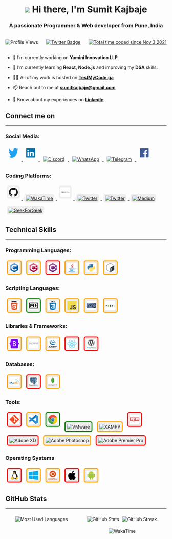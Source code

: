 <!-- *** STYLING *** -->

<style>
    .center {
        text-align: center;
    }
    .profileBadges {
        display: flex;
        justify-content: space-between;
        flex-wrap: wrap;
    }
    .badge {
        height: 25px;
    }
    .logo {
        margin: 5px;
        padding: 5px;
        width: 30px;
        height: 30px;
    }
    .bg {
        background-color: #eee;
        border-radius: 6px;
    }
    .basic {
        border: 3px solid red;
        border-color: red;
    }
    .intermediate {
        border: 3px solid orange;
    }
    .advanced {
        border: 3px solid green;
    }
    .gitStats {
        display: flex;
        flex-wrap: wrap;
        justify-content: space-around;
    }
    .gitStatsCard {
        margin: 10px 5px;
        max-width: 90vw;
    }
    .row {
        margin: 0 10px;
        display: flex;
        flex-wrap: wrap;
        justify-content: center;
    }

    @media (max-width: 380px) {
        .gitStats {
            flex-direction: row;
        }
    }
    @media (min-width: 1040px) {
        .row {
            flex-direction: row;
            justify-content: start;
        }
    }

    img[src*="#logo"] {
        width: 30px;
        height: 30px;
    }
</style>

<!-- *** Content *** -->
<h1 class="center"><img src="https://media.giphy.com/media/hvRJCLFzcasrR4ia7z/giphy.gif" width="25px"> Hi there, I'm Sumit Kajbaje</h1>
<h3 class="center">A passionate Programmer & Web developer from Pune, India</h3>

<br />

<div class="profileBadges">
  <div>
    <img class="badge" src="https://komarev.com/ghpvc/?username=sumitk27&label=Profile%20views&color=0e75b6&style=flat" alt="Profile Views" /> 
  </div>
  <div> 
    <a href="https://twitter.com/sumitkajbaje" target="blank">
      <img class="badge" src="https://img.shields.io/twitter/follow/sumitkajbaje?logo=twitter&style=for-the-badge" alt="Twitter Badge" />
    </a> 
  </div>
  <div>
     <a href="https://wakatime.com/@51dfdeb9-1041-42fb-9208-3de488dcae61">
       <img src="https://wakatime.com/badge/user/51dfdeb9-1041-42fb-9208-3de488dcae61.svg" alt="Total time coded since Nov 3 2021" />
    </a>
  </div>
</div>

<br />

-   🔭 I’m currently working on **Yamini Innovation LLP**

-   🌱 I’m currently learning **React, Node.js** and improving my **DSA** skills.

-   👨‍💻 All of my work is hosted on **[TestMyCode.ga](https://testmycode.ga/)**

-   📫 Reach out to me at **sumitkajbaje@gmail.com**

-   📄 Know about my experiences on **[LinkedIn](https://www.linkedin.com/in/sumit-kajbaje/)**

## **Connect me on**

---

### **Social Media:**

<div class="iconContainer">
    <a href="https://twitter.com/sumitkajbaje" target="_blank">
        <img class="logo" src="https://raw.githubusercontent.com/devicons/devicon/master/icons/twitter/twitter-original.svg" alt="Twitter" />
    </a>
    <a href="https://linkedin.com/in/sumit-kajbaje" target="_blank">
        <img class="logo" src="https://raw.githubusercontent.com/devicons/devicon/master/icons/linkedin/linkedin-original.svg" alt="LinkedIn" />
    </a>
    <a href="https://discord.com/users/468490331135016961" target="_blank">
        <img class="logo" src="https://raw.githubusercontent.com/rahuldkjain/github-profile-readme-generator/master/src/images/icons/Social/discord.svg" alt="Discord" />
    </a>
    <a href="https://wa.me/919766355560" target="_blank">
        <img class="logo" src="https://raw.githubusercontent.com/rahuldkjain/github-profile-readme-generator/master/src/images/icons/Social/whatsapp.svg" alt="WhatsApp" />
    </a>
    <a href="http://t.me/SumitK_27" target="_blank">
        <img class="logo" src="https://upload.wikimedia.org/wikipedia/commons/8/82/Telegram_logo.svg" alt="Telegram" />
    </a>
    <a href="https://facebook.com/sumit.kajbaje" target="_blank">
        <img class="logo" src="https://raw.githubusercontent.com/devicons/devicon/master/icons/facebook/facebook-original.svg" alt="Facebook" />
    </a>
</div>

### **Coding Platforms:**

<div class="iconContainer">
    <a href="https://github.com/SumitK27" target="_blank">
        <img class="logo bg" src="https://raw.githubusercontent.com/devicons/devicon/master/icons/github/github-original.svg" alt="GitHub" />
    </a>
    <a href="https://wakatime.com/@SumitK27" target="_blank">
        <img class="logo bg" src="https://avatars.githubusercontent.com/ml/269?s=140&v=4" alt="WakaTime" />
    </a>
    <a href="https://codepen.io/sumitk27" target="_blank">
        <img class="logo bg" src="https://raw.githubusercontent.com/devicons/devicon/master/icons/codepen/codepen-original-wordmark.svg" alt="Twitter" />
    </a>
    <a href="https://codesandbox.com/sumitk27" target="_blank">
        <img class="logo bg" src="https://cdn.jsdelivr.net/npm/simple-icons@3.0.1/icons/codesandbox.svg" alt="Twitter" />
    </a>
    <a href="https://www.hackerrank.com/sumitkajbaje" target="_blank">
        <img class="logo bg" src="https://raw.githubusercontent.com/rahuldkjain/github-profile-readme-generator/master/src/images/icons/Social/hackerrank.svg" alt="Twitter" />
    </a>
    <a href="https://medium.com/@sumitkajbaje" target="_blank">
        <img class="logo bg" src="https://raw.githubusercontent.com/rahuldkjain/github-profile-readme-generator/master/src/images/icons/Social/medium.svg" alt="Medium" />
    </a>
    <a href="https://auth.geeksforgeeks.org/user/sumitkajbaje/profile" target="blank">
        <img class="logo bg" src="https://raw.githubusercontent.com/rahuldkjain/github-profile-readme-generator/master/src/images/icons/Social/geeks-for-geeks.svg" alt="GeekForGeek" />
    </a>
</div>

## **Technical Skills**

---

### **Programming Languages:**

<div class="iconContainer">
    <img class="logo bg intermediate" src="https://raw.githubusercontent.com/devicons/devicon/master/icons/c/c-original.svg" alt="C Programming" />
    <img class="logo bg intermediate" src="https://raw.githubusercontent.com/devicons/devicon/master/icons/cplusplus/cplusplus-original.svg" alt="C++" />
    <img class="logo bg basic" src="https://raw.githubusercontent.com/devicons/devicon/master/icons/csharp/csharp-original.svg" alt="C#" />
    <img class="logo bg intermediate" src="https://raw.githubusercontent.com/devicons/devicon/master/icons/java/java-original.svg" alt="Java" />
    <img class="logo bg intermediate" src="https://raw.githubusercontent.com/devicons/devicon/master/icons/python/python-original.svg" alt="Python" />
    <img class="logo bg intermediate" src="https://raw.githubusercontent.com/devicons/devicon/master/icons/bash/bash-original.svg" alt="Bash/Shell" />
</div>

### **Scripting Languages:**

<div class="iconContainer">
    <img class="logo bg intermediate" src="https://raw.githubusercontent.com/devicons/devicon/master/icons/html5/html5-original-wordmark.svg" alt="HTML" />
    <img class="logo bg advanced" src="https://raw.githubusercontent.com/devicons/devicon/master/icons/markdown/markdown-original.svg" alt="Markdown" />
    <img class="logo bg intermediate" src="https://raw.githubusercontent.com/devicons/devicon/master/icons/css3/css3-original-wordmark.svg" alt="CSS" />
    <img class="logo bg intermediate" src="https://raw.githubusercontent.com/devicons/devicon/master/icons/javascript/javascript-original.svg" alt="JavaScript" />
    <img class="logo bg intermediate" src="https://raw.githubusercontent.com/devicons/devicon/master/icons/php/php-original.svg" alt="PHP" />
    <img class="logo bg intermediate" src="https://raw.githubusercontent.com/devicons/devicon/master/icons/nodejs/nodejs-original-wordmark.svg" alt="NodeJS" />
</div>

### **Libraries & Frameworks:**

<div class="iconContainer">
    <img class="logo bg intermediate" src="https://raw.githubusercontent.com/devicons/devicon/master/icons/bootstrap/bootstrap-original.svg" alt="Bootstrap" />
    <img class="logo bg intermediate" src="https://raw.githubusercontent.com/devicons/devicon/master/icons/express/express-original-wordmark.svg" alt="Express" />
    <img class="logo bg intermediate" src="https://raw.githubusercontent.com/devicons/devicon/master/icons/jquery/jquery-original-wordmark.svg" alt="jQuery" />
    <img class="logo bg basic" src="https://raw.githubusercontent.com/devicons/devicon/master/icons/react/react-original.svg" alt="React" />
    <img class="logo bg basic" src="https://raw.githubusercontent.com/devicons/devicon/master/icons/wordpress/wordpress-original.svg" alt="Wordpress" />
</div>

### **Databases:**

<div class="iconContainer">
    <img class="logo bg intermediate" src="https://raw.githubusercontent.com/devicons/devicon/master/icons/mysql/mysql-original-wordmark.svg" alt="MySQL" />
    <img class="logo bg basic" src="https://raw.githubusercontent.com/devicons/devicon/master/icons/postgresql/postgresql-original-wordmark.svg" alt="Postgres SQL" />
    <img class="logo bg intermediate" src="https://raw.githubusercontent.com/devicons/devicon/master/icons/mongodb/mongodb-original-wordmark.svg" alt="MongoDB" />
</div>

### **Tools:**

<div class="iconContainer">
    <img class="logo bg basic" src="https://raw.githubusercontent.com/devicons/devicon/master/icons/git/git-original.svg" alt="Git" />
    <img class="logo bg intermediate" src="https://raw.githubusercontent.com/devicons/devicon/master/icons/vscode/vscode-original.svg" alt="Visual Studio Code" />
    <img class="logo bg advanced" src="https://raw.githubusercontent.com/devicons/devicon/master/icons/chrome/chrome-original.svg" alt="Chrome Dev Tools" />
    <img class="logo bg advanced" src="https://upload.wikimedia.org/wikipedia/commons/5/5a/Vmware_workstation_16_icon.svg" alt="VMware" />
    <img class="logo bg intermediate" src="https://iconape.com/wp-content/files/ym/353199/svg/xampp-seeklogo.com.svg" alt="XAMPP" />
    <img class="logo bg basic" src="https://raw.githubusercontent.com/devicons/devicon/master/icons/npm/npm-original-wordmark.svg" alt="NPM" />
    <img class="logo bg basic" src="https://cdn.worldvectorlogo.com/logos/adobe-xd.svg" alt="Adobe XD" />
    <img class="logo bg intermediate" src="https://upload.wikimedia.org/wikipedia/commons/a/af/Adobe_Photoshop_CC_icon.svg" alt="Adobe Photoshop" />
    <img class="logo bg basic" src="https://upload.wikimedia.org/wikipedia/commons/4/40/Adobe_Premiere_Pro_CC_icon.svg" alt="Adobe Premier Pro" />
</div>

### **Operating Systems**

<div class="iconContainer">
    <img class="logo bg basic" src="https://raw.githubusercontent.com/devicons/devicon/master/icons/linux/linux-original.svg" alt="Linux" />
    <img class="logo bg intermediate" src="https://raw.githubusercontent.com/devicons/devicon/master/icons/windows8/windows8-original.svg" alt="Windows XP, 7, 10" />
    <img class="logo bg intermediate" src="https://raw.githubusercontent.com/devicons/devicon/master/icons/ubuntu/ubuntu-plain-wordmark.svg" alt="Ubuntu" />
    <img class="logo bg basic" src="https://raw.githubusercontent.com/devicons/devicon/master/icons/apple/apple-original.svg" alt="MacOS" />
    <img class="logo bg intermediate" src="https://raw.githubusercontent.com/devicons/devicon/master/icons/android/android-original.svg" alt="Android" />
</div>

## **GitHub Stats**

---

<div class="gitStats">
        <div class="col">
            <div class="row">
                <img class="gitStatsCard" src="https://github-readme-stats.vercel.app/api/top-langs?username=sumitk27&langs_count=10s&show_icons=true&locale=en&count_private=true&theme=dracula&bg_color=30,e96443,904e95&title_color=fff&text_color=fff" alt="Most Used Languages" />
            </div>
        </div>
        <div class="col">
            <div class="row">
                <img class="gitStatsCard" src="https://github-readme-stats.vercel.app/api?username=sumitk27&show_icons=true&locale=en&count_private=true&theme=dracula" alt="GitHub Stats" />
                <img class="gitStatsCard" src="https://github-readme-streak-stats.herokuapp.com/?user=sumitk27&show_icons=true&locale=en&count_private=true&theme=dracula" alt="GitHub Streak" />
            </div>
            <div class="row">
                <img class="gitStatsCard" src="https://github-readme-stats.vercel.app/api/wakatime?user=sumitk27&show_icons=true&locale=en&count_private=true&theme=dracula" alt="WakaTime" />
            </div>
        </div>
    </div>

<!-- [![Twitter](https://raw.githubusercontent.com/rahuldkjain/github-profile-readme-generator/master/src/images/icons/Social/twitter.svg#logo)](https://twitter.com/sumitkajbaje)
[![Twitter](https://raw.githubusercontent.com/rahuldkjain/github-profile-readme-generator/master/src/images/icons/Social/linked-in-alt.svg#logo)](https://linkedin.com/in/sumit-kajbaje) -->
